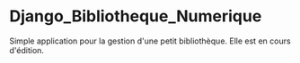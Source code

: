 # Django_Bibliotheque_Numerique
Simple application pour la gestion d'une petit bibliothèque. Elle est en cours d'édition.
